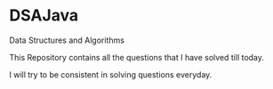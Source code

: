 # DSAJava
Data Structures and Algorithms 

This Repository contains all the questions that I have solved till today.

I will try to be consistent in solving questions everyday.

